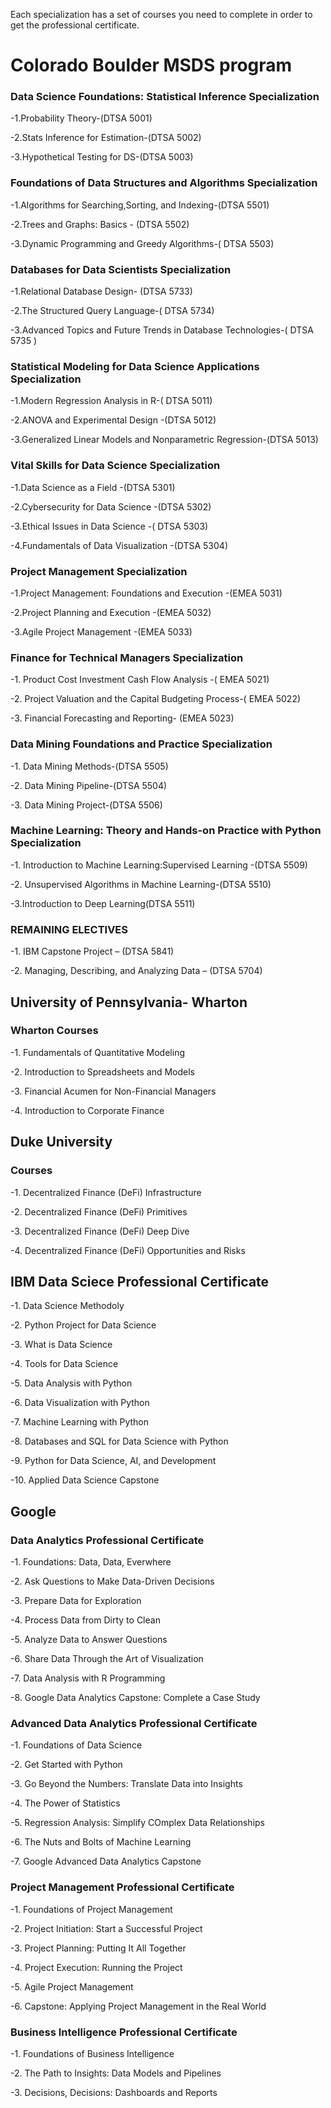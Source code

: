 

Each specialization has a set of courses you need to complete in order to get the professional certificate. 

# Colorado Boulder MSDS program 

### Data Science Foundations: Statistical Inference Specialization

-1.Probability Theory-(DTSA 5001)

-2.Stats Inference for Estimation-(DTSA 5002)

-3.Hypothetical Testing for DS-(DTSA 5003)

### Foundations of Data Structures and Algorithms Specialization

-1.Algorithms for Searching,Sorting, and Indexing-(DTSA 5501)

-2.Trees and Graphs: Basics - (DTSA 5502)

-3.Dynamic Programming and Greedy Algorithms-( DTSA 5503)

### Databases for Data Scientists Specialization

-1.Relational Database Design- (DTSA 5733)

-2.The Structured Query Language-(  DTSA 5734)

-3.Advanced Topics and Future Trends in Database Technologies-( DTSA 5735 )

### Statistical Modeling for Data Science Applications Specialization

-1.Modern Regression Analysis in R-(  DTSA 5011)

-2.ANOVA and Experimental Design -(DTSA 5012)

-3.Generalized Linear Models and Nonparametric Regression-(DTSA 5013)

### Vital Skills for Data Science Specialization

-1.Data Science as a Field  -(DTSA 5301)

-2.Cybersecurity for Data Science -(DTSA 5302)

-3.Ethical Issues in Data Science -(  DTSA 5303)

-4.Fundamentals of Data Visualization -(DTSA 5304)

### Project Management Specialization

-1.Project Management: Foundations and Execution -(EMEA 5031)

-2.Project Planning and Execution -(EMEA 5032)

-3.Agile Project Management  -(EMEA 5033)

### Finance for Technical Managers Specialization

-1. Product Cost Investment Cash Flow Analysis -( EMEA 5021)

-2. Project Valuation and the Capital Budgeting Process-( EMEA 5022)

-3. Financial Forecasting and Reporting- (EMEA 5023)

### Data Mining Foundations and Practice Specialization

-1. Data Mining Methods-(DTSA 5505)

-2. Data Mining Pipeline-(DTSA 5504)

-3. Data Mining Project-(DTSA 5506)

### Machine Learning: Theory and Hands-on Practice with Python Specialization

-1. Introduction to Machine Learning:Supervised Learning -(DTSA 5509)

-2. Unsupervised Algorithms in Machine Learning-(DTSA 5510)

-3.Introduction  to Deep Learning(DTSA 5511)

### REMAINING ELECTIVES 

-1. IBM Capstone Project – (DTSA 5841) 

-2. Managing, Describing, and Analyzing Data – (DTSA 5704)




## University of Pennsylvania- Wharton

### Wharton Courses 
-1. Fundamentals of Quantitative Modeling

-2. Introduction to Spreadsheets and Models

-3. Financial Acumen for Non-Financial Managers

-4. Introduction to Corporate Finance

## Duke University

### Courses 

-1. Decentralized Finance (DeFi) Infrastructure

-2. Decentralized Finance (DeFi) Primitives

-3. Decentralized Finance (DeFi) Deep Dive

-4. Decentralized Finance (DeFi) Opportunities and Risks


## IBM Data Sciece Professional Certificate

-1. Data Science Methodoly

-2. Python Project for Data Science

-3. What is Data Science

-4. Tools for Data Science 

-5. Data Analysis with Python

-6. Data Visualization with Python

-7. Machine Learning with Python

-8. Databases and SQL for Data Science with Python

-9. Python for Data Science, AI, and Development

-10. Applied Data Science Capstone

## Google 

### Data Analytics Professional Certificate

-1. Foundations: Data, Data, Everwhere

-2. Ask Questions to Make Data-Driven Decisions 

-3. Prepare Data for Exploration

-4. Process Data from Dirty to Clean

-5. Analyze Data to Answer Questions

-6. Share Data Through the Art of Visualization

-7. Data Analysis with R Programming

-8. Google Data Analytics Capstone: Complete a Case Study

### Advanced Data Analytics Professional Certificate

-1. Foundations of Data Science

-2. Get Started with Python

-3. Go Beyond the Numbers: Translate Data into Insights

-4. The Power of Statistics 

-5. Regression Analysis: Simplify COmplex Data Relationships

-6. The Nuts and Bolts of Machine Learning

-7. Google Advanced Data Analytics Capstone


### Project Management Professional Certificate 

-1. Foundations of Project Management

-2. Project Initiation: Start a Successful Project

-3. Project Planning: Putting It All Together

-4. Project Execution: Running the Project

-5. Agile Project Management 

-6. Capstone: Applying Project Management in the Real World

### Business Intelligence Professional Certificate 

-1. Foundations of Business Intelligence 

-2. The Path to Insights: Data Models and Pipelines

-3. Decisions, Decisions: Dashboards and Reports

